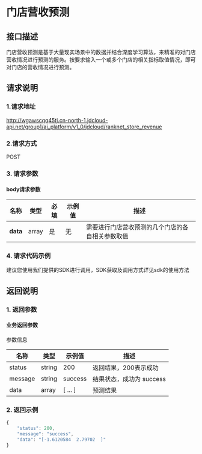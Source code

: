 # 门店营收预测

## 接口描述
门店营收预测是基于大量现实场景中的数据并结合深度学习算法，来精准的对门店营收情况进行预测的服务。按要求输入一个或多个门店的相关指标取值情况，即可对门店的营收情况进行预测。
## 请求说明

### 1.请求地址
http://wgawscqq45tj.cn-north-1.jdcloud-api.net/group1/ai_platform/v1_0/jdcloud/ranknet_store_revenue

### 2.请求方式
POST

### 3. 请求参数

####  body请求参数
|名称|类型|必填|示例值|描述|
|---|---|---|---|---|
|**data**|array| 是 | 无 | 需要进行门店营收预测的几个门店的各自相关参数取值|

### 4. 请求代码示例
建议您使用我们提供的SDK进行调用，SDK获取及调用方式详见sdk的使用方法

## 返回说明

### 1. 返回参数

####  业务返回参数
参数信息

|名称|类型|示例值|描述|
|---|---|---|---|
|status|string | 200 | 返回结果，200表示成功|
|message|string | success | 结果状态，成功为 success |
|data| array | [ ... ] | 预测结果 |

### 2. 返回示例
```js
{
    "status": 200,
    "message": "success",
    "data": "[-1.6120584  2.79702  ]"
}
```